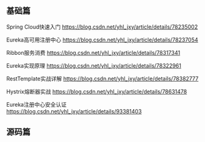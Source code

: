 ## 基础篇

Spring Cloud快速入门 https://blog.csdn.net/yhl_jxy/article/details/78235002

Eureka高可用注册中心 https://blog.csdn.net/yhl_jxy/article/details/78237054

Ribbon服务消费 https://blog.csdn.net/yhl_jxy/article/details/78317341

Eureka实现原理 https://blog.csdn.net/yhl_jxy/article/details/78322961

RestTemplate实战详解 https://blog.csdn.net/yhl_jxy/article/details/78382777

Hystrix熔断器实战 https://blog.csdn.net/yhl_jxy/article/details/78631478

Eureka注册中心安全认证 https://blog.csdn.net/yhl_jxy/article/details/93381403

## 源码篇
